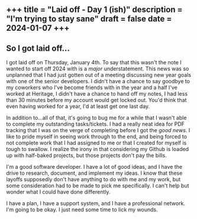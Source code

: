 +++
title = "Laid off - Day 1 (ish)"
description = "I'm trying to stay sane"
draft = false
date = 2024-01-07
+++
---
## So I got laid off...

I got laid off on Thursday, January 4th. To say that this wasn't the note I wanted to start off 2024 with is a *major* understatement. This news was so unplanned
that I had just gotten out of a meeting discussing new year goals with one of the senior developers. I didn't have a chance to say goodbye to my coworkers who I've become friends with in the year and a half I've worked at Heritage, I didn't have a chance to hand off my notes, I had less than 30 minutes before my account would get locked out. You'd think that even having worked for a year, I'd at least get one last day.

In addition to...all of that, it's going to bug me for a while that I wasn't able to complete my outstanding tasks/tickets. I had a really neat idea for PDF tracking that I was on the verge of completing before I got the *good news*. I like to pride myself in seeing work through to the end, and being forced to not complete work that I had assigned to me or that I created for myself is tough to swallow. I realize the irony in that considering my Github is loaded up with half-baked projects, but those projects don't pay the bills. 

I'm a good software developer. I have a lot of good ideas, and I have the drive to research, document, and implement my ideas. I know that these layoffs supposedly don't have anything to do with me and my work, but some consideration had to be made to pick me specifically. I can't help but wonder what I could have done differently.

I have a plan, I have a support system, and I have a professional network. I'm going to be okay. I just need some time to lick my wounds. 